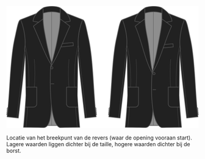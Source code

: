 
![Start revers](lapelstart.svg)

Locatie van het breekpunt van de revers (waar de opening vooraan start). Lagere waarden liggen dichter bij de taille, hogere waarden dichter bij de borst.

